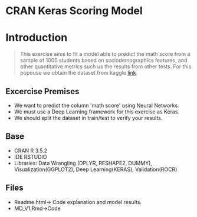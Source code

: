 # CRAN Keras Scoring Model 


# Introduction

>This exercise aims to fit a model able to predict the math score from a sample of 1000 students based on sociodemographics features, and other quantitative metrics such us the results from other tests. For this popouse  we obtain the dataset from  kaggle [link](https://www.kaggle.com/spscientist/students-performance-in-exams). 

## Excercise Premises

* We want to predict the column 'math score' using Neural Networks.
* We must use a Deep Learning framework for this exercise as Keras.
* We should split the dataset in train/test to verify your results.

## Base
* CRAN R 3.5.2
* IDE  RSTUDIO
* Libraries: Data Wrangling (DPLYR, RESHAPE2, DUMMY), Visualization(GGPLOT2), Deep Learning(KERAS), Validation(ROCR)


## Files 

* Readme.html-> Code explanation and model results.
* MD_V1.Rmd->Code

